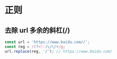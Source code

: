 # 正则

## 去除 url 多余的斜杠(/)

```js
const url = 'https://www.baidu.com//';
const reg = /(?<!:)\/\/+/g;
url.replace(reg, '/'); // https://www.baidu.com/
```
